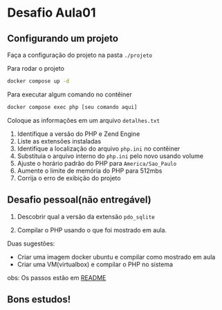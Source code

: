 # Desafio Aula01

## Configurando um projeto 
Faça a configuração do projeto na pasta ```./projeto```

Para rodar o projeto
```sh
docker compose up -d
```

Para executar algum comando no contêiner
```sh
docker compose exec php [seu comando aqui]
```

Coloque as informações em um arquivo ```detalhes.txt```

1. Identifique a versão do PHP e Zend Engine
2. Liste as extensões instaladas
3. Identifique a localização do arquivo ```php.ini``` no contêiner
4. Substituia o arquivo interno do ```php.ini``` pelo novo usando volume
5. Ajuste o horário padrão do PHP para ```America/Sao_Paulo```
6. Aumente o limite de memória do PHP para 512mbs
8. Corrija o erro de exibição do projeto

## Desafio pessoal(não entregável)
1. Descobrir qual a versão da extensão ```pdo_sqlite```

2. Compilar o PHP usando o que foi mostrado em aula.

Duas sugestões:

* Criar uma imagem docker ubuntu e compilar como mostrado em aula
* Criar uma VM(virtualbox) e compilar o PHP no sistema

obs: Os passos estão em [README](README.md)

## Bons estudos!